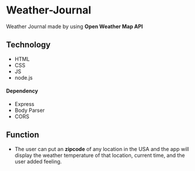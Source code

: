 # Weather-Journal
Weather Journal made by using **Open Weather Map API**
## Technology
 - HTML
 - CSS
 - JS
 - node.js
#### Dependency
 - Express
 - Body Parser
 - CORS
## Function
 - The user can put an **zipcode** of any location in the USA and the app will display the weather temperature of that location, current time, and the user added feeling.
